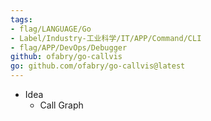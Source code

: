 ```yaml
---
tags:
- flag/LANGUAGE/Go
- Label/Industry-工业科学/IT/APP/Command/CLI
- flag/APP/DevOps/Debugger
github: ofabry/go-callvis
go: github.com/ofabry/go-callvis@latest
---
```


- Idea
    - Call Graph
